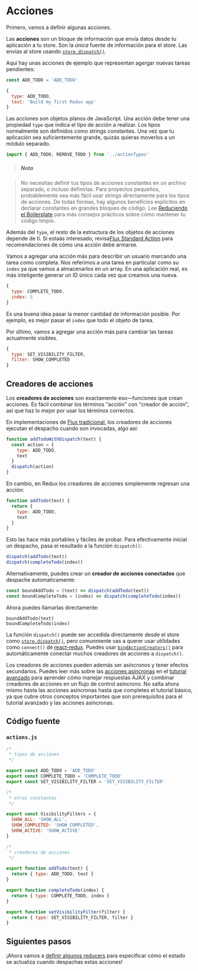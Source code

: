 # Acciones

Primero, vamos a definir algunas acciones.

Las **acciones** son un bloque de información que envía datos desde tu aplicación a tu store. Son la *única* fuente de información para el store. Las envías al store usando [`store.dispatch()`](../api/Store.md#dispatch).

Aquí hay unas acciones de ejemplo que representan agergar nuevas tareas pendientes:

```js
const ADD_TODO = 'ADD_TODO'
```

```js
{
  type: ADD_TODO,
  text: 'Build my first Redux app'
}
```

Las acciones son objetos planos de JavaScript. Una acción debe tener una propiedad `type` que indica el tipo de acción a realizar. Los tipos normalmente son definidos como strings constantes. Una vez que tu aplicación sea suficientemente grande, quizás quieras moverlos a un módulo separado.

```js
import { ADD_TODO, REMOVE_TODO } from '../actionTypes'
```

>##### Nota

>No necesitas definir tus tipos de acciones constantes en un archivo separado, o incluso definirlas. Para proyectos pequeños, probablemente sea más fácil usar strings directamente para los tipos de acciones. De todas formas, hay algunos beneficios explícitos en declarar constantes en grandes bloques de código. Lee [Reduciendo el Boilerplate](../recetas/reduciendo-el-boilerplate.md) para más consejos prácticos sobre cómo mantener tu código limpio.

Además del `type`, el resto de la estructura de los objetos de acciones depende de tí. Si estaás interesado, revisa[Flux Standard Action](https://github.com/acdlite/flux-standard-action) para recomendaciones de cómo una acción debe armarse.

Vamos a agregar una acción más para describir un usuario marcando una tarea como completa. Nos referimos a una tarea en particular como su `index` ya que vamos a almacenarlos en un array. En una aplicación real, es más inteligente generar un ID único cada vez que creamos una nueva.

```js
{
  type: COMPLETE_TODO,
  index: 5
}
```

Es una buena idea pasar la menor cantidad de información posible. Por ejemplo, es mejor pasar el `index` que todo el objeto de tarea.

Por último, vamos a agregar una acción más para cambiar las tareas actualmente visibles.

```js
{
  type: SET_VISIBILITY_FILTER,
  filter: SHOW_COMPLETED
}
```

## Creadores de acciones

Los **creadores de acciones** son exactamente eso—funciones que crean acciones. Es fácil combinar los términos "acción" con "creador de acción", así que haz lo mejor por usar los términos correctos.

En implementaciones de [Flux tradicional](http://facebook.github.io/flux), los creadores de acciones ejecutan el despacho cuando son invocadas, algo así:

```js
function addTodoWithDispatch(text) {
  const action = {
    type: ADD_TODO,
    text
  }
  dispatch(action)
}
```

En cambio, en Redux los creadores de acciones simplemente regresan una acción:

```js
function addTodo(text) {
  return {
    type: ADD_TODO,
    text
  }
}
```

Esto las hace más portables y fáciles de probar. Para efectivamente inicial un despacho, pasa el resultado a la función `dispatch()`:

```js
dispatch(addTodo(text))
dispatch(completeTodo(index))
```

Alternativamente, puedes crear un **creador de acciones conectados** que despache automaticamente:

```js
const boundAddTodo = (text) => dispatch(addTodo(text))
const boundCompleteTodo = (index) => dispatch(completeTodo(index))
```

Ahora puedes llamarlas directamente:

```
boundAddTodo(text)
boundCompleteTodo(index)
```

La función `dispatch()` puede ser accedida directamente desde el store como [`store.dispatch()`](../api/Store.md#dispatch), pero comunmente vas a querer usar utilidades como `connect()` de [react-redux](http://github.com/gaearon/react-redux). Puedes usar [`bindActionCreators()`](../api/bind-action-creators.md) para automáticamente conectar muchos creadores de acciones a `dispatch()`.

Los creadores de acciones pueden además ser asíncronos y tener efectos secundarios. Puedes leer más sobre las [acciones asíncronas](../avanzado/acciones-asíncronas.md) en el [tutorial avanzado](../avanzado/README.md) para aprender cómo manejar respuestas AJAX y combinar creadores de acciones en un flujo de control asíncrono. No salta ahora mismo hasta las acciones asíncronas hasta que completes el tutorial básico, ya que cubre otros conceptos importantes que son prerequisitos para el tutorial avanzado y las acciones asíncronas.

## Código fuente

### `actions.js`

```js
/*
 * tipos de acciones
 */

export const ADD_TODO = 'ADD_TODO'
export const COMPLETE_TODO = 'COMPLETE_TODO'
export const SET_VISIBILITY_FILTER = 'SET_VISIBILITY_FILTER'

/*
 * otras constantes
 */

export const VisibilityFilters = {
  SHOW_ALL: 'SHOW_ALL',
  SHOW_COMPLETED: 'SHOW_COMPLETED',
  SHOW_ACTIVE: 'SHOW_ACTIVE'
}

/*
 * creadores de acciones
 */

export function addTodo(text) {
  return { type: ADD_TODO, text }
}

export function completeTodo(index) {
  return { type: COMPLETE_TODO, index }
}

export function setVisibilityFilter(filter) {
  return { type: SET_VISIBILITY_FILTER, filter }
}
```

## Siguientes pasos

¡Ahora vamos a [definir algunos reducers](./reducers.md) para especificar cómo el estado se actualiza cuando despachas estas acciones!
